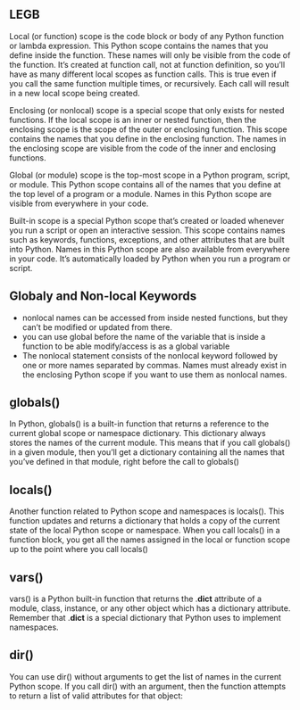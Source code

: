 ## LEGB 
Local (or function) scope is the code block or body of any Python function or lambda expression. This Python scope contains the names that you define inside the function. These names will only be visible from the code of the function. It’s created at function call, not at function definition, so you’ll have as many different local scopes as function calls. This is true even if you call the same function multiple times, or recursively. Each call will result in a new local scope being created.

Enclosing (or nonlocal) scope is a special scope that only exists for nested functions. If the local scope is an inner or nested function, then the enclosing scope is the scope of the outer or enclosing function. This scope contains the names that you define in the enclosing function. The names in the enclosing scope are visible from the code of the inner and enclosing functions.

Global (or module) scope is the top-most scope in a Python program, script, or module. This Python scope contains all of the names that you define at the top level of a program or a module. Names in this Python scope are visible from everywhere in your code.

Built-in scope is a special Python scope that’s created or loaded whenever you run a script or open an interactive session. This scope contains names such as keywords, functions, exceptions, and other attributes that are built into Python. Names in this Python scope are also available from everywhere in your code. It’s automatically loaded by Python when you run a program or script.

## Globaly and Non-local Keywords
- nonlocal names can be accessed from inside nested functions, but they can’t be modified or updated from there.
- you can use global before the name of the variable that is inside a function to be able modify/access is as a global variable
- The nonlocal statement consists of the nonlocal keyword followed by one or more names separated by commas. Names must already exist in the enclosing Python scope if you want to use them as nonlocal names.


## globals()
In Python, globals() is a built-in function that returns a reference to the current global scope or namespace dictionary. This dictionary always stores the names of the current module. This means that if you call globals() in a given module, then you’ll get a dictionary containing all the names that you’ve defined in that module, right before the call to globals()

## locals()
Another function related to Python scope and namespaces is locals(). This function updates and returns a dictionary that holds a copy of the current state of the local Python scope or namespace. When you call locals() in a function block, you get all the names assigned in the local or function scope up to the point where you call locals()

## vars()
vars() is a Python built-in function that returns the .__dict__ attribute of a module, class, instance, or any other object which has a dictionary attribute. Remember that .__dict__ is a special dictionary that Python uses to implement namespaces.

## dir()
You can use dir() without arguments to get the list of names in the current Python scope. If you call dir() with an argument, then the function attempts to return a list of valid attributes for that object: